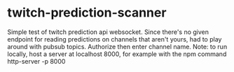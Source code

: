 # twitch-prediction-scanner
 Simple test of twitch prediction api websocket. Since there's no given endpoint for reading predictions on channels that aren't yours, had to play around with pubsub topics.
 Authorize then enter channel name. 
 Note: to run locally, host a server at localhost 8000, for example with
 the npm command http-server -p 8000

